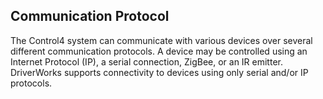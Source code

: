 ## Communication Protocol

The Control4 system can communicate with various devices over several different communication protocols.  A device may be controlled using an Internet Protocol (IP), a serial connection, ZigBee, or an IR emitter. DriverWorks supports connectivity to devices using only serial and/or IP protocols.